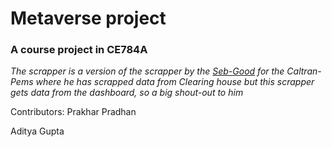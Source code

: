 # Metaverse project

### A course project in CE784A


*The scrapper is a version of the scrapper by the [Seb-Good](https://github.com/Seb-Good/caltrans-pems) for the Caltran-Pems where he has scrapped data from Clearing house but this scrapper gets data from the dashboard, so a big shout-out to him*

Contributors:
Prakhar Pradhan

Aditya Gupta
